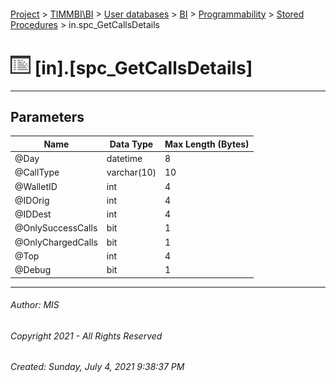 #### 

[Project](../../../../../index.md) > [TIMMBI\\BI](../../../../index.md) > [User databases](../../../index.md) > [BI](../../index.md) > [Programmability](../index.md) > [Stored Procedures](Stored_Procedures.md) > in.spc_GetCallsDetails

# ![Stored Procedures](../../../../../Images/StoredProcedure32.png) [in].[spc_GetCallsDetails]

---

## <a name="#parameters"></a>Parameters

| Name | Data Type | Max Length (Bytes) |
|---|---|---|
| @Day | datetime | 8 |
| @CallType | varchar(10) | 10 |
| @WalletID | int | 4 |
| @IDOrig | int | 4 |
| @IDDest | int | 4 |
| @OnlySuccessCalls | bit | 1 |
| @OnlyChargedCalls | bit | 1 |
| @Top | int | 4 |
| @Debug | bit | 1 |


---

###### Author:  MIS

###### Copyright 2021 - All Rights Reserved

###### Created: Sunday, July 4, 2021 9:38:37 PM


